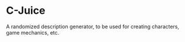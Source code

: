 # C-Juice
A randomized description generator, to be used for creating characters, game mechanics, etc.
